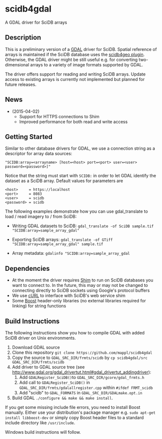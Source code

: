 # scidb4gdal
A GDAL driver for SciDB arrays

## Description
This is a preliminary version of a [GDAL](http://www.gdal.org) driver for SciDB. Spatial reference of arrays is maintained if the SciDB database uses the [scidb4geo plugin](https://github.com/mappl/scidb4geo).
Otherwise, the GDAL driver might be still useful e.g. for converting two-dimensional arrays to a variety of image formats supported by GDAL. 

The driver offers support for reading and writing SciDB arrays. Update access to existing arrays is currently not implemented but planned for future releases.

## News
- (2015-04-02)
    - Support for HTTPS connections to Shim
    - Improved performance for both read and write access


## Getting Started
Similar to other database drivers for GDAL, we use a connection string as a descriptor for array data sources: 

`"SCIDB:array=<arrayname> [host=<host> port=<port> user=<user> password=<password>]"` 

Notice that the string must start with `SCIDB:` in order to let GDAL identify the dataset as a SciDB array. Default values for parameters are

    <host>     = https://localhost
    <port>     = 8083
    <user>     = scidb
    <password> = scidb


The following examples demonstrate how you can use gdal_translate to load / read imagery to / from SciDB: 

- Writing GDAL datasets to SciDB: `gdal_translate -of SciDB sample.tif "SCIDB:array=sample_array_gdal"`

- Exporting SciDB arrays: `gdal_translate -of GTiff "SCIDB:array=sample_array_gdal" sample.tif`

- Array metadata: `gdalinfo "SCIDB:array=sample_array_gdal`

## Dependencies
- At the moment the driver requires [Shim](https://github.com/Paradigm4/shim) to run on SciDB databases you want to connect to. In the future, this may or may not be changed to connecting directly to SciDB sockets using Google's protocol buffers
- We use [cURL](http://curl.haxx.se/) to interface with SciDB's web service shim
- Some [Boost](http://www.boost.org) header-only libraries (no external libraries required for linking) for string functions




## Build Instructions
The following instructions show you how to compile GDAL with added SciDB driver on Unix environments.

1. Download GDAL source
2. Clone this repository `git clone https://github.com/mappl/scidb4gdal` 
3. Copy the source to `GDAL_SRC_DIR/frmts/scidb` by `cp scidb4gdal/src GDAL_SRC_DIR/frmts/scidb`
4. Add driver to GDAL source tree (see http://www.gdal.org/gdal_drivertut.html#gdal_drivertut_addingdriver):
    1. Add `GDALRegister_SciDB()`to `GDAL_SRC_DIR/gcore/gdal_frmts.h`
    2. Add call to `GDALRegister_SciDB()` in `GDAL_SRC_DIR/frmts/gdalallregister.cpp` within `#ifdef FRMT_scidb`
    3. Add "scidb" to `GDAL_FORMATS` in `GDAL_SRC_DIR/GDALmake.opt.in`
5. Build GDAL `./configure && make && make install`. 

If you get some missing include file errors, you need to install Boost manually. Either use your distribution's package manager e.g. `sudo apt-get install libboost-dev` or simply copy Boost header files to a standard include directory like `/usr/include`.

Windows build instructions will follow.
<!--

The following instructions demonstrate how to compile GDAL with added SciDB driver on Windows using Visual Studio.  Detailed information for tweaking windows builds can be found at http://trac.osgeo.org/gdal/wiki/BuildingOnWindows.

We recommend the [OSGeo4W](http://trac.osgeo.org/osgeo4w/) network installer for managing and installing GIS libraries on Windows.
Before you 

1. Do steps 1 to 4 as above.
2. Add a corresponding entry to `EXTRAFLAGS` in `GDAL_SRC_DIR/frmts/makefile.vc`
3. Edit `GDAL_SRC_DIR/nmake.opt` to fit your needs and environment. In particular, you should uncomment references to curl.
4. Open a command line. Depending on the location you want to install GDAL to, do that as administrator
5. 
-->
